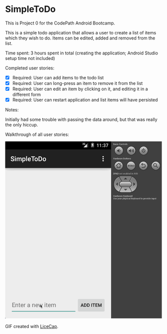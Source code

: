 # SimpleToDo

This is Project 0 for the CodePath Android Bootcamp.

This is a simple todo application that allows a user to create a list of items which they wish to do. Items can be edited, added and removed from the list.

Time spent: 3 hours spent in total (creating the application; Android Studio setup time not included)

Completed user stories:

 * [x] Required: User can add items to the todo list
 * [x] Required: User can long-press an item to remove it from the list
 * [x] Required: User can edit an item by clicking on it, and editing it in a different form
 * [x] Required: User can restart application and list items will have persisted
 
Notes:

Initially had some trouble with passing the data around, but that was really the only hiccup.

Walkthrough of all user stories:

![Video Walkthrough](SimpleToDoWalkthrough.gif)

GIF created with [LiceCap](http://www.cockos.com/licecap/).
